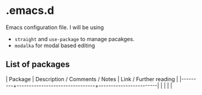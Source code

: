 # .emacs.d
Emacs configuration file. I will be using
- `straight` and `use-package` to manage pacakges.
- `modalka` for modal based editing

## List of packages

| Package | Description / Comments / Notes | Link / Further reading |
|---------+--------------------------------+------------------------|
|         |                                |                        |

